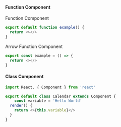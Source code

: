 #### Function Component

Function Component

```js
export default function example() {
  return <></>
}
```

Arrow Function Component

```js
export const example = () => {
  return <></>
}
```

#### Class Component

```js
import React, { Component } from 'react'

export default class Calendar extends Component {
    const variable = 'Hello World'
  render() {
    return <>{this.variable}</>
  }
}
```
